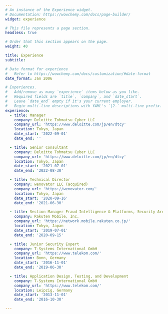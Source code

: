 ```yaml
---
# An instance of the Experience widget.
# Documentation: https://wowchemy.com/docs/page-builder/
widget: experience

# This file represents a page section.
headless: true

# Order that this section appears on the page.
weight: 40

title: Experience
subtitle:

# Date format for experience
#   Refer to https://wowchemy.com/docs/customization/#date-format
date_format: Jan 2006

# Experiences.
#   Add/remove as many `experience` items below as you like.
#   Required fields are `title`, `company`, and `date_start`.
#   Leave `date_end` empty if it's your current employer.
#   Begin multi-line descriptions with YAML's `|2-` multi-line prefix.
experience:
  - title: Manager
    company: Deloitte Tohmatsu Cyber LLC
    company_url: 'https://www.deloitte.com/jp/en/dtcy'
    location: Tokyo, Japan
    date_start: '2022-09-01'
    date_end: ''

  - title: Senior Consultant
    company: Deloitte Tohmatsu Cyber LLC
    company_url: 'https://www.deloitte.com/jp/en/dtcy'
    location: Tokyo, Japan
    date_start: '2021-07-01'
    date_end: '2022-08-30'

  - title: Technical Director
    company: wenovator LLC (acquired)
    company_url: 'https://wenovator.com/'
    location: Tokyo, Japan
    date_start: '2020-09-16'
    date_end: '2021-06-30'

  - title: Section Manager Fraud Intelligence & Platforms, Security Architect
    company: Rakuten Mobile, Inc.
    company_url: 'https://network.mobile.rakuten.co.jp/'
    location: Tokyo, Japan
    date_start: '2019-07-01'
    date_end: '2020-09-15'

  - title: Junior Security Expert
    company: T-Systems International GmbH
    company_url: 'https://www.telekom.com/'
    location: Bonn, Germany
    date_start: '2016-11-01'
    date_end: '2019-06-30'

  - title: Application Design, Testing, and Development
    company: T-Systems International GmbH
    company_url: 'https://www.telekom.com/'
    location: Leipzig, Germany
    date_start: '2013-11-01'
    date_end: '2016-10-30'

---
```

